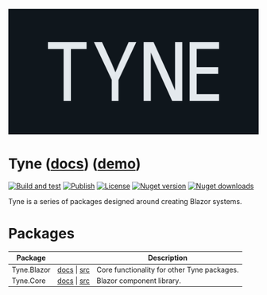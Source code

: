 ![Tyne logo](assets/logo-letterbox.png)

# Tyne ([docs](https://alexnoddings.github.io/Tyne/docs/)) ([demo](https://alexnoddings.github.io/Tyne/demo/))
[![Build and test](https://github.com/alexnoddings/Tyne/actions/workflows/build-and-test-main.yml/badge.svg)](https://github.com/alexnoddings/Tyne/actions/workflows/build-and-test-main.yml)
[![Publish](https://github.com/alexnoddings/Tyne/actions/workflows/publish.yml/badge.svg)](https://github.com/alexnoddings/Tyne/actions/workflows/publish.yml)
[![License](https://img.shields.io/github/license/alexnoddings/Tyne?&logo=github)](https://github.com/alexnoddings/Tyne/blob/main/LICENSE)
[![Nuget version](https://img.shields.io/nuget/v/Tyne.Core?label=nuget%20version&logo=nuget)](https://www.nuget.org/packages/Tyne.Core/)
[![Nuget downloads](https://img.shields.io/nuget/dt/Tyne.Core?label=nuget%20downloads&logo=nuget)](https://www.nuget.org/packages/Tyne.Core/)

Tyne is a series of packages designed around creating Blazor systems.

# Packages
| Package     | | Description |
| ----------- | ------------------------------------------------------------------------------------------ | ----------- |
| Tyne.Blazor | [docs](https://alexnoddings.github.io/Tyne/docs/packages/Tyne.Blazor) \| [src](src/Blazor) | Core functionality for other Tyne packages. |
| Tyne.Core   | [docs](https://alexnoddings.github.io/Tyne/docs/packages/Tyne.Core)   \| [src](src/Core)   | Blazor component library. |
